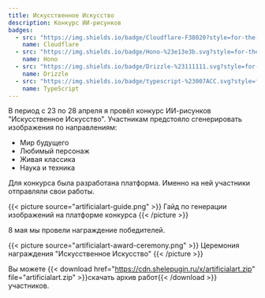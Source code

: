 ```yaml
---
title: Искусственное Искусство
description: Конкурс ИИ-рисунков
badges:
  - src: "https://img.shields.io/badge/Cloudflare-F38020?style=for-the-badge&logo=Cloudflare&logoColor=white"
    name: Cloudflare
  - src: "https://img.shields.io/badge/Hono-%23e13e3b.svg?style=for-the-badge&logo=Hono&logoColor=white"
    name: Hono
  - src: "https://img.shields.io/badge/Drizzle-%23111111.svg?style=for-the-badge&logo=Drizzle&logoColor=white"
    name: Drizzle
  - src: "https://img.shields.io/badge/typescript-%23007ACC.svg?style=for-the-badge&logo=typescript&logoColor=white"
    name: TypeScript
---
```


В период с 23 по 28 апреля я провёл конкурс ИИ-рисунков "Искусственное Искусство". Участникам предстояло сгенерировать изображения по направлениям:

- Мир будущего
- Любимый персонаж
- Живая классика
- Наука и техника

Для конкурса была разработана платформа. Именно на ней участники отправляли свои работы.

{{< picture source="artificialart-guide.png" >}}
Гайд по генерации изображений на платформе конкурса
{{< /picture >}}

8 мая мы провели награждение победителей.

{{< picture source="artificialart-award-ceremony.png" >}}
Церемония награждения "Искусственное Искусство"
{{< /picture >}}

Вы можете {{< download href="https://cdn.shelepugin.ru/x/artificialart.zip" file="artificialart.zip" >}}скачать архив работ{{< /download >}} участников.
